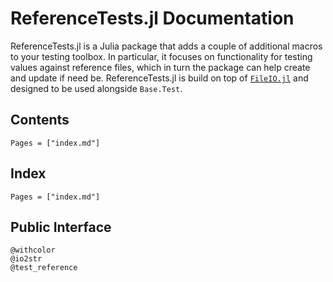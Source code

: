 # ReferenceTests.jl Documentation

ReferenceTests.jl is a Julia package that adds a couple of
additional macros to your testing toolbox. In particular, it
focuses on functionality for testing values against reference
files, which in turn the package can help create and update if
need be. ReferenceTests.jl is build on top of
[`FileIO.jl`](https://github.com/JuliaIO/FileIO.jl) and designed
to be used alongside `Base.Test`.

## Contents

```@contents
Pages = ["index.md"]
```

## Index

```@index
Pages = ["index.md"]
```

## Public Interface

```@docs
@withcolor
@io2str
@test_reference
```
